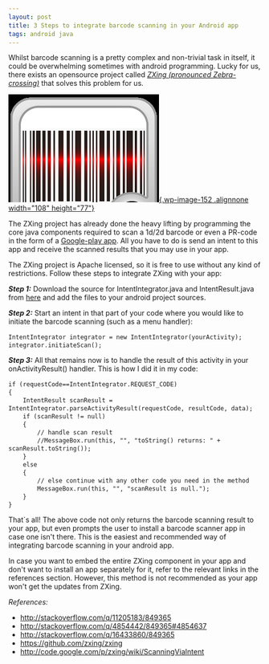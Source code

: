```yaml
---
layout: post
title: 3 Steps to integrate barcode scanning in your Android app
tags: android java
---
```


Whilst barcode scanning is a pretty complex and non-trivial task in itself, it could be overwhelming sometimes with android programming. Lucky for us, there exists an opensource project called [*ZXing (pronounced Zebra-crossing)*](https://github.com/zxing/zxing) that solves this problem for us.<!--more-->

[![Barcode](/uploads/old/barcode.png){.wp-image-152 .alignnone width="108" height="77"}](/uploads/old/barcode.png)

The ZXing project has already done the heavy lifting by programming the core java components required to scan a 1d/2d barcode or even a PR-code in the form of a [Google-play app](https://play.google.com/store/apps/details?id=com.google.zxing.client.android). All you have to do is send an intent to this app and receive the scanned results that you may use in your app.

The ZXing project is Apache licensed, so it is free to use without any kind of restrictions. Follow these steps to integrate ZXing with your app:

***Step 1:*** Download the source for IntentIntegrator.java and IntentResult.java from [here](http://code.google.com/p/zxing/source/browse/trunk#trunk%2Fandroid-integration%2Fsrc%2Fmain%2Fjava%2Fcom%2Fgoogle%2Fzxing%2Fintegration%2Fandroid) and add the files to your android project sources.

***Step 2:*** Start an intent in that part of your code where you would like to initiate the barcode scanning (such as a menu handler):

	IntentIntegrator integrator = new IntentIntegrator(yourActivity);
	integrator.initiateScan();

***Step 3:*** All that remains now is to handle the result of this activity in your onActivityResult() handler. This is how I did it in my code:

	if (requestCode==IntentIntegrator.REQUEST_CODE)
	{
		IntentResult scanResult = IntentIntegrator.parseActivityResult(requestCode, resultCode, data);
		if (scanResult != null)
		{
			// handle scan result
			//MessageBox.run(this, "", "toString() returns: " + scanResult.toString());
		}
		else
		{
			// else continue with any other code you need in the method
			MessageBox.run(this, "", "scanResult is null.");
		}
	}

That\`s all! The above code not only returns the barcode scanning result to your app, but even prompts the user to install a barcode scanner app in case one isn't there. This is the easiest and recommended way of integrating barcode scanning in your android app.

In case you want to embed the entire ZXing component in your app and don't want to install an app separately for it, refer to the relevant links in the references section. However, this method is not recommended as your app won't get the updates from ZXing.

*References:*

- <http://stackoverflow.com/q/11205183/849365>
- <http://stackoverflow.com/q/4854442/849365#4854637>
- <http://stackoverflow.com/q/16433860/849365>
- <https://github.com/zxing/zxing>
- <http://code.google.com/p/zxing/wiki/ScanningViaIntent>